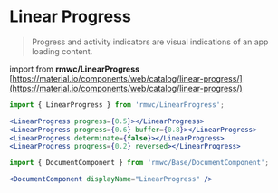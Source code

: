 # Linear Progress

> Progress and activity indicators are visual indications of an app loading content.

import from **rmwc/LinearProgress**  
[https://material.io/components/web/catalog/linear-progress/](https://material.io/components/web/catalog/linear-progress/)

```jsx render
import { LinearProgress } from 'rmwc/LinearProgress';

<LinearProgress progress={0.5}></LinearProgress>
<LinearProgress progress={0.6} buffer={0.8}></LinearProgress>
<LinearProgress determinate={false}></LinearProgress>
<LinearProgress progress={0.2} reversed></LinearProgress>
```

```jsx renderOnly
import { DocumentComponent } from 'rmwc/Base/DocumentComponent';

<DocumentComponent displayName="LinearProgress" />
```
